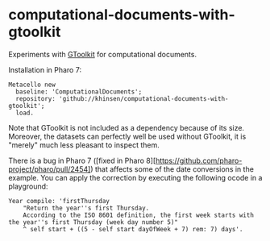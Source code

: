 # computational-documents-with-gtoolkit
Experiments with [GToolkit](https://gtoolkit.com/) for computational documents.

Installation in Pharo 7:
```
Metacello new
  baseline: 'ComputationalDocuments';
  repository: 'github://khinsen/computational-documents-with-gtoolkit';
  load.
```

Note that GToolkit is not included as a dependency because of its size. Moreover, the datasets can perfectly well be used without GToolkit, it is "merely" much less pleasant to inspect them.

There is a bug in Pharo 7 ([fixed in Pharo 8][https://github.com/pharo-project/pharo/pull/2454]) that affects some of the date conversions in the example. You can apply the correction by executing the following ocode in a playground:
```
Year compile: 'firstThursday
	"Return the year''s first Thursday.
	According to the ISO 8601 definition, the first week starts with the year''s first Thursday (week day number 5)"
	^ self start + ((5 - self start dayOfWeek + 7) rem: 7) days'.
```
